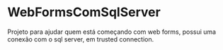 # WebFormsComSqlServer


Projeto para ajudar quem está começando com web forms, possui uma conexão com o sql server, em trusted connection.
